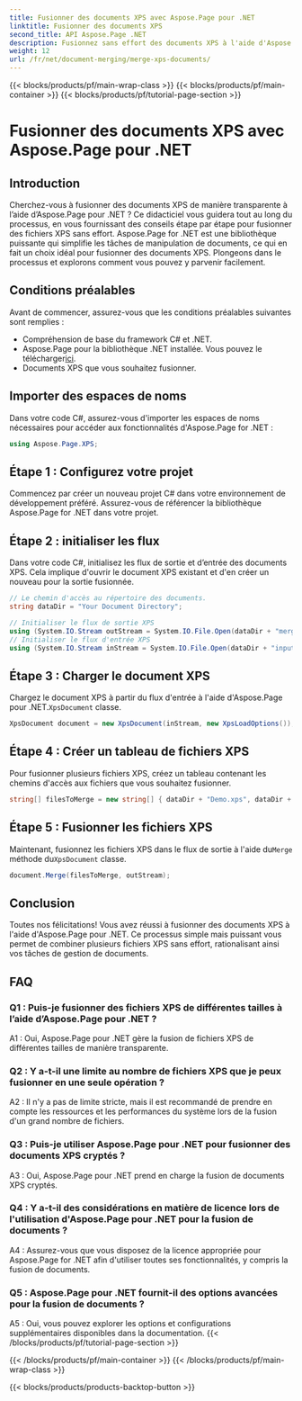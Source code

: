 ```yaml
---
title: Fusionner des documents XPS avec Aspose.Page pour .NET
linktitle: Fusionner des documents XPS
second_title: API Aspose.Page .NET
description: Fusionnez sans effort des documents XPS à l'aide d'Aspose.Page pour .NET. Suivez notre guide étape par étape pour une gestion transparente des documents.
weight: 12
url: /fr/net/document-merging/merge-xps-documents/
---
```


{{< blocks/products/pf/main-wrap-class >}}
{{< blocks/products/pf/main-container >}}
{{< blocks/products/pf/tutorial-page-section >}}

# Fusionner des documents XPS avec Aspose.Page pour .NET

## Introduction

Cherchez-vous à fusionner des documents XPS de manière transparente à l’aide d’Aspose.Page pour .NET ? Ce didacticiel vous guidera tout au long du processus, en vous fournissant des conseils étape par étape pour fusionner des fichiers XPS sans effort. Aspose.Page for .NET est une bibliothèque puissante qui simplifie les tâches de manipulation de documents, ce qui en fait un choix idéal pour fusionner des documents XPS. Plongeons dans le processus et explorons comment vous pouvez y parvenir facilement.

## Conditions préalables

Avant de commencer, assurez-vous que les conditions préalables suivantes sont remplies :

- Compréhension de base du framework C# et .NET.
-  Aspose.Page pour la bibliothèque .NET installée. Vous pouvez le télécharger[ici](https://releases.aspose.com/page/net/).
- Documents XPS que vous souhaitez fusionner.

## Importer des espaces de noms

Dans votre code C#, assurez-vous d'importer les espaces de noms nécessaires pour accéder aux fonctionnalités d'Aspose.Page for .NET :

```csharp
using Aspose.Page.XPS;
```

## Étape 1 : Configurez votre projet

Commencez par créer un nouveau projet C# dans votre environnement de développement préféré. Assurez-vous de référencer la bibliothèque Aspose.Page for .NET dans votre projet.

## Étape 2 : initialiser les flux

Dans votre code C#, initialisez les flux de sortie et d’entrée des documents XPS. Cela implique d'ouvrir le document XPS existant et d'en créer un nouveau pour la sortie fusionnée.

```csharp
// Le chemin d'accès au répertoire des documents.
string dataDir = "Your Document Directory";

// Initialiser le flux de sortie XPS
using (System.IO.Stream outStream = System.IO.File.Open(dataDir + "mergedXPSfiles.xps", System.IO.FileMode.OpenOrCreate, System.IO.FileAccess.Write))
// Initialiser le flux d'entrée XPS
using (System.IO.Stream inStream = System.IO.File.Open(dataDir + "input.xps", System.IO.FileMode.Open))
```

## Étape 3 : Charger le document XPS

 Chargez le document XPS à partir du flux d'entrée à l'aide d'Aspose.Page pour .NET.`XpsDocument` classe.

```csharp
XpsDocument document = new XpsDocument(inStream, new XpsLoadOptions());
```

## Étape 4 : Créer un tableau de fichiers XPS

Pour fusionner plusieurs fichiers XPS, créez un tableau contenant les chemins d'accès aux fichiers que vous souhaitez fusionner.

```csharp
string[] filesToMerge = new string[] { dataDir + "Demo.xps", dataDir + "sample.xps" };
```

## Étape 5 : Fusionner les fichiers XPS

 Maintenant, fusionnez les fichiers XPS dans le flux de sortie à l'aide du`Merge` méthode du`XpsDocument` classe.

```csharp
document.Merge(filesToMerge, outStream);
```

## Conclusion

Toutes nos félicitations! Vous avez réussi à fusionner des documents XPS à l'aide d'Aspose.Page pour .NET. Ce processus simple mais puissant vous permet de combiner plusieurs fichiers XPS sans effort, rationalisant ainsi vos tâches de gestion de documents.

## FAQ

### Q1 : Puis-je fusionner des fichiers XPS de différentes tailles à l’aide d’Aspose.Page pour .NET ?

A1 : Oui, Aspose.Page pour .NET gère la fusion de fichiers XPS de différentes tailles de manière transparente.

### Q2 : Y a-t-il une limite au nombre de fichiers XPS que je peux fusionner en une seule opération ?

A2 : Il n'y a pas de limite stricte, mais il est recommandé de prendre en compte les ressources et les performances du système lors de la fusion d'un grand nombre de fichiers.

### Q3 : Puis-je utiliser Aspose.Page pour .NET pour fusionner des documents XPS cryptés ?

A3 : Oui, Aspose.Page pour .NET prend en charge la fusion de documents XPS cryptés.

### Q4 : Y a-t-il des considérations en matière de licence lors de l'utilisation d'Aspose.Page pour .NET pour la fusion de documents ?

A4 : Assurez-vous que vous disposez de la licence appropriée pour Aspose.Page for .NET afin d'utiliser toutes ses fonctionnalités, y compris la fusion de documents.

### Q5 : Aspose.Page pour .NET fournit-il des options avancées pour la fusion de documents ?

A5 : Oui, vous pouvez explorer les options et configurations supplémentaires disponibles dans la documentation.
{{< /blocks/products/pf/tutorial-page-section >}}

{{< /blocks/products/pf/main-container >}}
{{< /blocks/products/pf/main-wrap-class >}}

{{< blocks/products/products-backtop-button >}}
